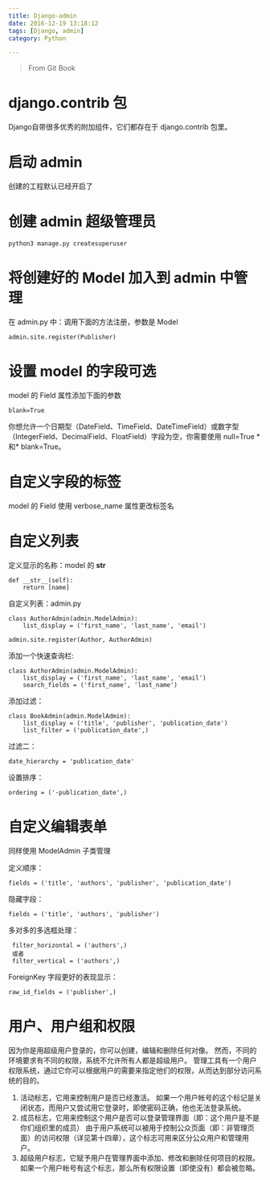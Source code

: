 ```yaml
---
title: Django-admin
date: 2016-12-19 13:18:12
tags: [Django, admin]
category: Python

---
```


>From Git Book

# django.contrib 包

Django自带很多优秀的附加组件，它们都存在于 django.contrib 包里。

# 启动 admin
创建的工程默认已经开启了

# 创建 admin 超级管理员

    python3 manage.py createsuperuser

# 将创建好的 Model 加入到 admin 中管理

在 admin.py 中：调用下面的方法注册，参数是 Model

    admin.site.register(Publisher)

# 设置 model 的字段可选

model 的 Field 属性添加下面的参数

    blank=True

你想允许一个日期型（DateField、TimeField、DateTimeField）或数字型（IntegerField、DecimalField、FloatField）字段为空，你需要使用 null=True * 和* blank=True。

# 自定义字段的标签

model 的 Field 使用 verbose_name 属性更改标签名

# 自定义列表

定义显示的名称：model 的 __str__

    def __str__(self):
        return [name]

自定义列表：admin.py

    class AuthorAdmin(admin.ModelAdmin):
        list_display = ('first_name', 'last_name', 'email')

    admin.site.register(Author, AuthorAdmin)

添加一个快速查询栏:

    class AuthorAdmin(admin.ModelAdmin):
        list_display = ('first_name', 'last_name', 'email')
        search_fields = ('first_name', 'last_name')

添加过滤：

    class BookAdmin(admin.ModelAdmin):
        list_display = ('title', 'publisher', 'publication_date')
        list_filter = ('publication_date',)

过滤二：

    date_hierarchy = 'publication_date'

设置排序：

    ordering = ('-publication_date',)

# 自定义编辑表单
同样使用 ModelAdmin 子类管理

定义顺序：

    fields = ('title', 'authors', 'publisher', 'publication_date')

隐藏字段：

    fields = ('title', 'authors', 'publisher')

多对多的多选框处理：

     filter_horizontal = ('authors',)
     或者
     filter_vertical = ('authors',)

ForeignKey 字段更好的表现显示：

    raw_id_fields = ('publisher',)

# 用户、用户组和权限

因为你是用超级用户登录的，你可以创建，编辑和删除任何对像。 然而，不同的环境要求有不同的权限，系统不允许所有人都是超级用户。 管理工具有一个用户权限系统，通过它你可以根据用户的需要来指定他们的权限，从而达到部分访问系统的目的。

1. 活动标志，它用来控制用户是否已经激活。 如果一个用户帐号的这个标记是关闭状态，而用户又尝试用它登录时，即使密码正确，他也无法登录系统。
2. 成员标志，它用来控制这个用户是否可以登录管理界面（即：这个用户是不是你们组织里的成员） 由于用户系统可以被用于控制公众页面（即：非管理页面）的访问权限（详见第十四章），这个标志可用来区分公众用户和管理用户。
3. 超级用户标志，它赋予用户在管理界面中添加、修改和删除任何项目的权限。 如果一个用户帐号有这个标志，那么所有权限设置（即使没有）都会被忽略。
